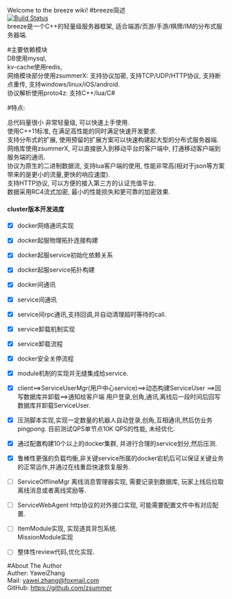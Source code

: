 Welcome to the breeze wiki!
#breeze简述  
[![Build Status](https://travis-ci.org/zsummer/breeze.svg?branch=master)](https://travis-ci.org/zsummer/breeze)  
breeze是一个C++的轻量级服务器框架, 适合端游/页游/手游/棋牌/IM的分布式服务器端.  
  
#主要依赖模块  
DB使用mysql,   
kv-cache使用redis,   
网络模块部分使用zsummerX: 支持协议加密, 支持TCP/UDP/HTTP协议, 支持断点重传, 支持windows/linux/iOS/android.    
协议解析使用proto4z: 支持C++/lua/C#  

  
#特点:    
  
总代码量很小 非常轻量级, 可以快速上手使用.  
使用C++11标准, 在满足高性能的同时满足快速开发要求.  
支持分布式的扩展, 使用预留的扩展方案可以快速构建起大型的分布式服务器端.  
网络库使用zsummerX, 可以直接嵌入到移动平台的客户端中, 打通移动客户端到服务端的通讯.  
协议为原生的二进制数据流, 支持lua客户端的使用, 性能非常高(相对于json等方案带来的是更小的流量,更快的响应速度).  
支持HTTP协议, 可以方便的接入第三方的认证充值平台.  
数据采用RC4流式加密, 最小的性能损失和更可靠的加密效果.  

#### cluster版本开发进度  

- [x] docker网络通讯实现  
- [x] docker起服物理拓扑连接构建  
- [x] docker起服service初始化依赖关系  
- [x] docker起服service拓扑构建
- [x] docker间通讯  
- [x] service间通讯  
- [x] service间rpc通讯,支持回调,并自动清理超时等待的call.  
- [x] service卸载机制实现  
- [x] service卸载流程  
- [x] docker安全关停流程  
- [x] module机制的实现并无缝集成给service.  
- [x] client==>ServiceUserMgr(用户中心service)==>动态构建ServiceUser ==>回写数据库并卸载==>通知给客户端 用户登录,创角,通讯,离线后一段时间后回写数据库并卸载ServiceUser.  
- [x] 压测脚本实现,实现一定数量的机器人自动登录,创角,互相通讯,然后仿业务pingpong.  目前测试QPS单节点10K QPS的性能, 未经优化.    
- [x] 通过配置构建10个以上的docker集群, 并进行合理的service划分,然后压测.  
- [x] 鲁棒性更强的负载均衡,非关键service所属的docker宕机后可以保证关键业务的正常运作,并通过在线重启快速恢复服务.  
- [ ] ServiceOfflineMgr 离线消息管理器实现, 需要记录到数据库, 玩家上线后拉取离线消息或者离线奖励等.  
- [ ] ServiceWebAgent http协议的对外接口实现, 可能需要配置文件中有对应配置.  
- [ ] ItemModule实现, 实现道具背包系统.  
MissionModule实现  
- [ ] 整体性review代码,优化实现.  


#About The Author  
Auther: YaweiZhang  
Mail: yawei.zhang@foxmail.com  
GitHub: https://github.com/zsummer  
  
